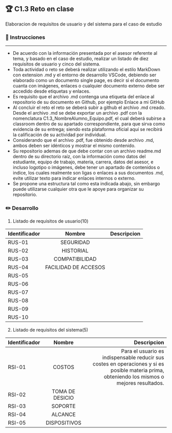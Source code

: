 
## :trophy: C1.3 Reto en clase
Elaboracion de requisitos de usuario y del sistema para el caso de estudio
### :blue_book: Instrucciones 
---
- De acuerdo con la información presentada por el asesor referente al tema, y basado en el caso de
estudio, realizar un listado de diez requisitos de usuario y cinco del sistema.
- Toda actividad o reto se deberá realizar utilizando el estilo MarkDown con extension .md y el entorno
de desarrollo VSCode, debiendo ser elaborado como un documento single page, es decir si el
documento cuanta con imágenes, enlaces o cualquier documento externo debe ser accedido desde
etiquetas y enlaces.
- Es requisito que el archivo .md contenga una etiqueta del enlace al repositorio de su documento en
Github, por ejemplo Enlace a mi GitHub
- Al concluir el reto el reto se deberá subir a github el archivo .md creado.
Desde el archivo .md se debe exportar un archivo .pdf con la nomenclatura
C1.3_NombreAlumno_Equipo.pdf, el cual deberá subirse a classroom dentro de su apartado
correspondiente, para que sirva como evidencia de su entrega; siendo esta plataforma oficial aquí se
recibirá la calificación de su actividad por individual.
- Considerando que el archivo .pdf, fue obtenido desde archivo .md, ambos deben ser idénticos y
mostrar el mismo contenido.
- Su repositorio ademas de que debe contar con un archivo readme.md dentro de su directorio raíz, con
la información como datos del estudiante, equipo de trabajo, materia, carrera, datos del asesor, e
incluso logotipo o imágenes, debe tener un apartado de contenidos o indice, los cuales realmente son
ligas o enlaces a sus documentos .md, evite utilizar texto para indicar enlaces internos o externo.
- Se propone una estructura tal como esta indicada abajo, sin embargo puede utilizarse cualquier otra
que le apoye para organizar su repositorio.

### :pencil2: Desarrollo

1. Listado de requisitos de usuario(10)

|  Identificador  |      Nombre      |  Descripcion |
|--------------------|:--------------------:|------------------:|
|  RUS-01  |     SEGURIDAD       |          |
|  RUS-02  |     HISTORIAL       |          |
|  RUS-03  |     COMPATIBILIDAD       |          |
|  RUS-04  |     FACILIDAD DE ACCESOS       |          |
|  RUS-05  |            |          |
|  RUS-06  |            |          |
|  RUS-07  |            |          |
|  RUS-08  |            |          |
|  RUS-09  |            |          |
|  RUS-10  |            |          |


2. Listado de requisitos del sistema(5)

|  Identificador  |      Nombre      |  Descripcion |
|--------------------|:--------------------:|------------------:|
|  RSI-01  |    COSTOS                  |   Para el usuario es indispensable reducir sus costes en operaciones y si es posible materia prima, obteniendo los mismos o mejores resultados.      |
|  RSI-02  |    TOMA DE DESICIO         |          |
|  RSI-03  |    SOPORTE                 |          |
|  RSI-04  |    ALCANCE                 |          |
|  RSI-05  |    DISPOSITIVOS            |          |
